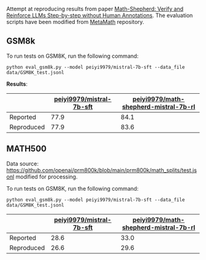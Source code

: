Attempt at reproducing results from paper [Math-Shepherd: Verify and Reinforce LLMs Step-by-step without Human Annotations](https://arxiv.org/abs/2312.08935). The evaluation scripts have been modified from [MetaMath](https://github.com/meta-math/MetaMath/tree/main) repository.

## GSM8k

To run tests on GSM8K, run the following command:
```
python eval_gsm8k.py --model peiyi9979/mistral-7b-sft --data_file data/GSM8K_test.jsonl
```

__Results__:

|| [__peiyi9979/mistral-7b-sft__](https://huggingface.co/peiyi9979/mistral-7b-sft)    | [__peiyi9979/math-shepherd-mistral-7b-rl__](https://huggingface.co/peiyi9979/math-shepherd-mistral-7b-rl) |
|--------| -------- | ------- |
|Reported| 77.9  | 84.1    |
|Reproduced| 77.9 | 83.6     |

## MATH500

Data source: https://github.com/openai/prm800k/blob/main/prm800k/math_splits/test.jsonl modified for processing.

To run tests on GSM8K, run the following command:
```
python eval_gsm8k.py --model peiyi9979/mistral-7b-sft --data_file data/GSM8K_test.jsonl
```

|| [__peiyi9979/mistral-7b-sft__](https://huggingface.co/peiyi9979/mistral-7b-sft)    | [__peiyi9979/math-shepherd-mistral-7b-rl__](https://huggingface.co/peiyi9979/math-shepherd-mistral-7b-rl) |
|--------| -------- | ------- |
|Reported| 28.6  |  33.0  |
|Reproduced| 26.6 |  29.6  |